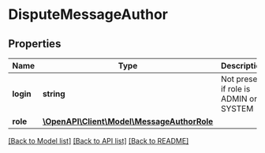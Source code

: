# DisputeMessageAuthor

## Properties
Name | Type | Description | Notes
------------ | ------------- | ------------- | -------------
**login** | **string** | Not present if role is ADMIN or SYSTEM | [optional] 
**role** | [**\OpenAPI\Client\Model\MessageAuthorRole**](MessageAuthorRole.md) |  | 

[[Back to Model list]](../README.md#documentation-for-models) [[Back to API list]](../README.md#documentation-for-api-endpoints) [[Back to README]](../README.md)


